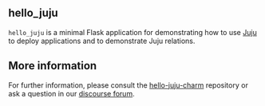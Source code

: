 ## hello_juju

`hello_juju` is a minimal Flask application for demonstrating how to use [Juju][] to deploy applications and to demonstrate Juju relations.

## More information

For further information, please consult the [hello-juju-charm][] repository or ask a question in our [discourse forum](https://discourse.jujucharms.com/).

 [Juju]: https://github.com/juju/juju 
 [hello-juju-charm]: https://github.com/juju/hello-juju-charm